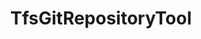 ---
optionsClassName: TfsGitRepositoryToolOptions
optionsClassFullName: MigrationTools.Tools.TfsGitRepositoryToolOptions
configurationSamples:
- name: defaults
  order: 2
  description: 
  code: >-
    {
      "MigrationTools": {
        "Version": "16.0",
        "CommonTools": {
          "TfsGitRepositoryTool": {
            "Enabled": "True",
            "Mappings": null
          }
        }
      }
    }
  sampleFor: MigrationTools.Tools.TfsGitRepositoryToolOptions
- name: sample
  order: 1
  description: 
  code: >-
    {
      "MigrationTools": {
        "Version": "16.0",
        "CommonTools": {
          "TfsGitRepositoryTool": {
            "Enabled": "True",
            "Mappings": {
              "RepoInSource": "RepoInTarget"
            }
          }
        }
      }
    }
  sampleFor: MigrationTools.Tools.TfsGitRepositoryToolOptions
- name: classic
  order: 3
  description: 
  code: >-
    {
      "$type": "TfsGitRepositoryToolOptions",
      "Enabled": true,
      "ShouldDropChangedSetLinks": false,
      "Mappings": {
        "RepoInSource": "RepoInTarget"
      }
    }
  sampleFor: MigrationTools.Tools.TfsGitRepositoryToolOptions
description: missing XML code comments
className: TfsGitRepositoryTool
typeName: Tools
architecture: 
options:
- parameterName: Enabled
  type: Boolean
  description: If set to `true` then the tool will run. Set to `false` and the processor will not run.
  defaultValue: missing XML code comments
- parameterName: Mappings
  type: Dictionary
  description: Dictionary mapping source repository names to target repository names. Used to update Git repository links and references in work items during migration.
  defaultValue: '{}'
- parameterName: ShouldDropChangedSetLinks
  type: Boolean
  description: When set to true, changeset links in work items will be removed during migration to prevent broken links when repositories are not migrated.
  defaultValue: missing XML code comments
status: missing XML code comments
processingTarget: missing XML code comments
classFile: src/MigrationTools.Clients.TfsObjectModel/Tools/TfsGitRepositoryToolOptions.cs
optionsClassFile: src/MigrationTools.Clients.TfsObjectModel/Tools/TfsGitRepositoryToolOptions.cs

redirectFrom:
- /Reference/Tools/TfsGitRepositoryToolOptions/
layout: reference
toc: true
permalink: /Reference/Tools/TfsGitRepositoryTool/
title: TfsGitRepositoryTool
categories:
- Tools
- 
topics:
- topic: notes
  path: /docs/Reference/Tools/TfsGitRepositoryTool-notes.md
  exists: false
  markdown: ''
- topic: introduction
  path: /docs/Reference/Tools/TfsGitRepositoryTool-introduction.md
  exists: false
  markdown: ''

---